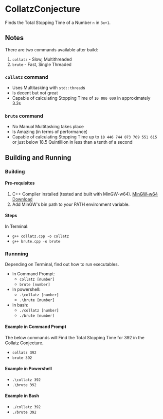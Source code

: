 # CollatzConjecture
Finds the Total Stopping Time of a Number ```n``` in ```3x+1```.

## Notes
There are two commands available after build:
1. ```collatz``` - Slow, Multithreaded
2. ```brute```   - Fast, Single Threaded

### ```collatz``` command
* Uses Multitasking with ```std::thread```s
* Is decent but not great
* Capable of calculating Stopping Time of ```10 000 000``` in approximately 3.3s


### ```brute``` command
* No Manual Multitasking takes place
* Is Amazing (in terms of performance)
* Capable of calculating Stopping Time up to ```18 446 744 073 709 551 615``` or just below 18.5 Quintillion in less than a tenth of a second

## Building and Running
### Building
#### Pre-requisites
1. C++ Compiler installed (tested and built with MinGW-w64). [MinGW-w64 Download](https://sourceforge.net/projects/mingw-w64/files/Toolchains%20targetting%20Win32/Personal%20Builds/mingw-builds/installer/mingw-w64-install.exe/download)
2. Add MinGW's bin path to your PATH environment variable.

#### Steps
In Terminal:
* ```g++ collatz.cpp -o collatz```
* ```g++ brute.cpp -o brute```


### Runnning
Depending on Terminal, find out how to run executables.
* In Command Prompt:
  * ```collatz [number]```
  * ```brute [number]```
* In powershell:
  * ```.\collatz [number]```
  * ```.\brute [number]```
* In bash:
  * ```./collatz [number]```
  * ```./brute [number]```

#### Example in Command Prompt
The below commands will Find the Total Stopping Time for 392 in the Collatz Conjecture.
* ```collatz 392```
* ```brute 392```

#### Example in Powershell
* ```.\collatz 392```
* ```.\brute 392```

#### Example in Bash
* ```./collatz 392```
* ```./brute 392```
